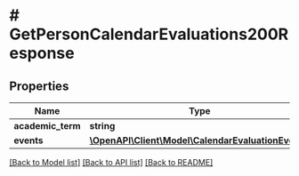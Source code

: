 # # GetPersonCalendarEvaluations200Response

## Properties

Name | Type | Description | Notes
------------ | ------------- | ------------- | -------------
**academic_term** | **string** |  | [optional]
**events** | [**\OpenAPI\Client\Model\CalendarEvaluationEvent[]**](CalendarEvaluationEvent.md) |  | [optional]

[[Back to Model list]](../../README.md#models) [[Back to API list]](../../README.md#endpoints) [[Back to README]](../../README.md)

